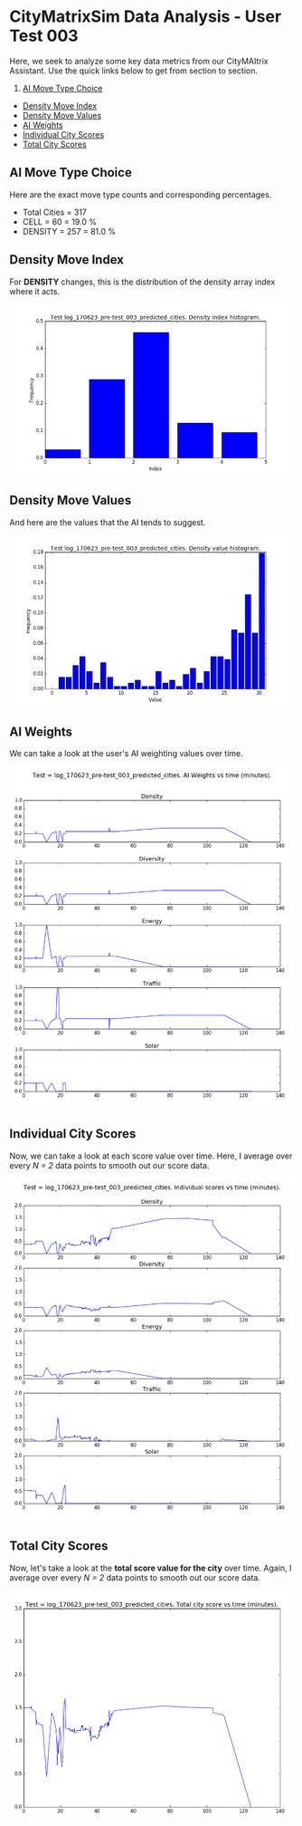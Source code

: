 # CityMatrixSim Data Analysis - User Test 003

Here, we seek to analyze some key data metrics from our CityMAItrix Assistant. Use the quick links below to get from section to section.

1. [AI Move Type Choice](#ai-move-type-choice)
- [Density Move Index](#density-move-index)
- [Density Move Values](#density-move-values)
- [AI Weights](#ai-weights)
- [Individual City Scores](#individual-city-scores)
- [Total City Scores](#total-city-scores)

## AI Move Type Choice

Here are the exact move type counts and corresponding percentages.

- Total Cities = 317
- CELL = 60 = 19.0 %
- DENSITY = 257 = 81.0 %

## Density Move Index

For **DENSITY** changes, this is the distribution of the density array index where it acts.

![Alt](data_new/log_170623_pre-test_003_predicted_cities_density_indices.png)

## Density Move Values

And here are the values that the AI tends to suggest.

![Alt](data_new/log_170623_pre-test_003_predicted_cities_density_values.png)

## AI Weights

We can take a look at the user's AI weighting values over time.

![Alt](data_new/log_170623_pre-test_003_predicted_cities_ai_weights.png)

## Individual City Scores

Now, we can take a look at each score value over time. Here, I average over every *N = 2* data points to smooth out our score data.

![Alt](data_new/log_170623_pre-test_003_predicted_cities_indi_scores.png)

## Total City Scores

Now, let's take a look at the **total score value for the city** over time. Again, I average over every *N = 2* data points to smooth out our score data.

![Alt](data_new/log_170623_pre-test_003_predicted_cities_total_score.png)